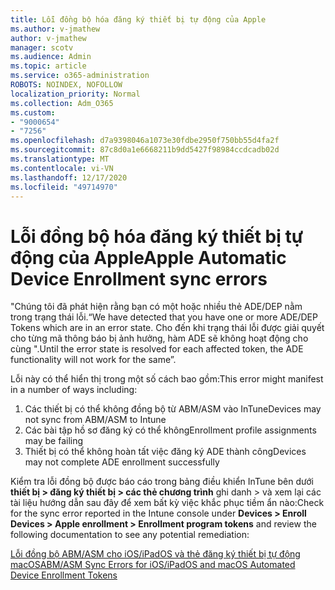 ```yaml
---
title: Lỗi đồng bộ hóa đăng ký thiết bị tự động của Apple
ms.author: v-jmathew
author: v-jmathew
manager: scotv
ms.audience: Admin
ms.topic: article
ms.service: o365-administration
ROBOTS: NOINDEX, NOFOLLOW
localization_priority: Normal
ms.collection: Adm_O365
ms.custom:
- "9000654"
- "7256"
ms.openlocfilehash: d7a9398046a1073e30fdbe2950f750bb55d4fa2f
ms.sourcegitcommit: 87c8d0a1e6668211b9dd5427f98984ccdcadb02d
ms.translationtype: MT
ms.contentlocale: vi-VN
ms.lasthandoff: 12/17/2020
ms.locfileid: "49714970"
---
```

# <a name="apple-automatic-device-enrollment-sync-errors"></a><span data-ttu-id="60627-102">Lỗi đồng bộ hóa đăng ký thiết bị tự động của Apple</span><span class="sxs-lookup"><span data-stu-id="60627-102">Apple Automatic Device Enrollment sync errors</span></span>

<span data-ttu-id="60627-103">"Chúng tôi đã phát hiện rằng bạn có một hoặc nhiều thẻ ADE/DEP nằm trong trạng thái lỗi.</span><span class="sxs-lookup"><span data-stu-id="60627-103">“We have detected that you have one or more ADE/DEP Tokens which are in an error state.</span></span> <span data-ttu-id="60627-104">Cho đến khi trạng thái lỗi được giải quyết cho từng mã thông báo bị ảnh hưởng, hàm ADE sẽ không hoạt động cho cùng ".</span><span class="sxs-lookup"><span data-stu-id="60627-104">Until the error state is resolved for each affected token, the ADE functionality will not work for the same”.</span></span>

<span data-ttu-id="60627-105">Lỗi này có thể hiển thị trong một số cách bao gồm:</span><span class="sxs-lookup"><span data-stu-id="60627-105">This error might manifest in a number of ways including:</span></span>

1. <span data-ttu-id="60627-106">Các thiết bị có thể không đồng bộ từ ABM/ASM vào InTune</span><span class="sxs-lookup"><span data-stu-id="60627-106">Devices may not sync from ABM/ASM to Intune</span></span>
2. <span data-ttu-id="60627-107">Các bài tập hồ sơ đăng ký có thể không</span><span class="sxs-lookup"><span data-stu-id="60627-107">Enrollment profile assignments may be failing</span></span>
3. <span data-ttu-id="60627-108">Thiết bị có thể không hoàn tất việc đăng ký ADE thành công</span><span class="sxs-lookup"><span data-stu-id="60627-108">Devices may not complete ADE enrollment successfully</span></span>

<span data-ttu-id="60627-109">Kiểm tra lỗi đồng bộ được báo cáo trong bảng điều khiển InTune bên dưới **thiết bị > đăng ký thiết bị > các thẻ chương trình** ghi danh > và xem lại các tài liệu hướng dẫn sau đây để xem bất kỳ việc khắc phục tiềm ẩn nào:</span><span class="sxs-lookup"><span data-stu-id="60627-109">Check for the sync error reported in the Intune console under **Devices > Enroll Devices > Apple enrollment > Enrollment program tokens** and review the following documentation to see any potential remediation:</span></span>

[<span data-ttu-id="60627-110">Lỗi đồng bộ ABM/ASM cho iOS/iPadOS và thẻ đăng ký thiết bị tự động macOS</span><span class="sxs-lookup"><span data-stu-id="60627-110">ABM/ASM Sync Errors for iOS/iPadOS and macOS Automated Device Enrollment Tokens</span></span>](https://docs.microsoft.com/mem/intune/enrollment/troubleshoot-ios-enrollment-errors#resolutions-when-syncing-tokens-between-intune-and-abmasm-for-automated-device-enrollment)
